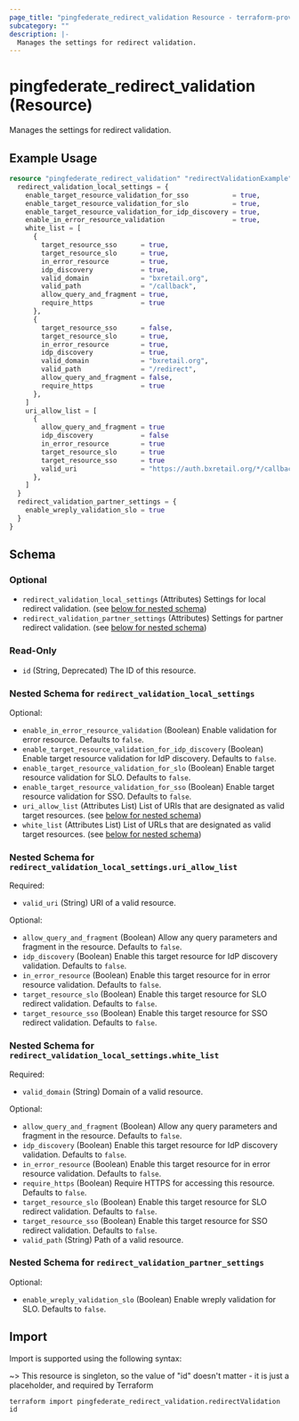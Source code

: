 ```yaml
---
page_title: "pingfederate_redirect_validation Resource - terraform-provider-pingfederate"
subcategory: ""
description: |-
  Manages the settings for redirect validation.
---
```


# pingfederate_redirect_validation (Resource)

Manages the settings for redirect validation.

## Example Usage

```terraform
resource "pingfederate_redirect_validation" "redirectValidationExample" {
  redirect_validation_local_settings = {
    enable_target_resource_validation_for_sso           = true,
    enable_target_resource_validation_for_slo           = true,
    enable_target_resource_validation_for_idp_discovery = true,
    enable_in_error_resource_validation                 = true,
    white_list = [
      {
        target_resource_sso      = true,
        target_resource_slo      = true,
        in_error_resource        = true,
        idp_discovery            = true,
        valid_domain             = "bxretail.org",
        valid_path               = "/callback",
        allow_query_and_fragment = true,
        require_https            = true
      },
      {
        target_resource_sso      = false,
        target_resource_slo      = true,
        in_error_resource        = true,
        idp_discovery            = true,
        valid_domain             = "bxretail.org",
        valid_path               = "/redirect",
        allow_query_and_fragment = false,
        require_https            = true
      },
    ]
    uri_allow_list = [
      {
        allow_query_and_fragment = true
        idp_discovery            = false
        in_error_resource        = true
        target_resource_slo      = true
        target_resource_sso      = true
        valid_uri                = "https://auth.bxretail.org/*/callback"
      },
    ]
  }
  redirect_validation_partner_settings = {
    enable_wreply_validation_slo = true
  }
}
```

<!-- schema generated by tfplugindocs -->
## Schema

### Optional

- `redirect_validation_local_settings` (Attributes) Settings for local redirect validation. (see [below for nested schema](#nestedatt--redirect_validation_local_settings))
- `redirect_validation_partner_settings` (Attributes) Settings for partner redirect validation. (see [below for nested schema](#nestedatt--redirect_validation_partner_settings))

### Read-Only

- `id` (String, Deprecated) The ID of this resource.

<a id="nestedatt--redirect_validation_local_settings"></a>
### Nested Schema for `redirect_validation_local_settings`

Optional:

- `enable_in_error_resource_validation` (Boolean) Enable validation for error resource. Defaults to `false`.
- `enable_target_resource_validation_for_idp_discovery` (Boolean) Enable target resource validation for IdP discovery. Defaults to `false`.
- `enable_target_resource_validation_for_slo` (Boolean) Enable target resource validation for SLO. Defaults to `false`.
- `enable_target_resource_validation_for_sso` (Boolean) Enable target resource validation for SSO. Defaults to `false`.
- `uri_allow_list` (Attributes List) List of URIs that are designated as valid target resources. (see [below for nested schema](#nestedatt--redirect_validation_local_settings--uri_allow_list))
- `white_list` (Attributes List) List of URLs that are designated as valid target resources. (see [below for nested schema](#nestedatt--redirect_validation_local_settings--white_list))

<a id="nestedatt--redirect_validation_local_settings--uri_allow_list"></a>
### Nested Schema for `redirect_validation_local_settings.uri_allow_list`

Required:

- `valid_uri` (String) URI of a valid resource.

Optional:

- `allow_query_and_fragment` (Boolean) Allow any query parameters and fragment in the resource. Defaults to `false`.
- `idp_discovery` (Boolean) Enable this target resource for IdP discovery validation. Defaults to `false`.
- `in_error_resource` (Boolean) Enable this target resource for in error resource validation. Defaults to `false`.
- `target_resource_slo` (Boolean) Enable this target resource for SLO redirect validation. Defaults to `false`.
- `target_resource_sso` (Boolean) Enable this target resource for SSO redirect validation. Defaults to `false`.


<a id="nestedatt--redirect_validation_local_settings--white_list"></a>
### Nested Schema for `redirect_validation_local_settings.white_list`

Required:

- `valid_domain` (String) Domain of a valid resource.

Optional:

- `allow_query_and_fragment` (Boolean) Allow any query parameters and fragment in the resource. Defaults to `false`.
- `idp_discovery` (Boolean) Enable this target resource for IdP discovery validation. Defaults to `false`.
- `in_error_resource` (Boolean) Enable this target resource for in error resource validation. Defaults to `false`.
- `require_https` (Boolean) Require HTTPS for accessing this resource. Defaults to `false`.
- `target_resource_slo` (Boolean) Enable this target resource for SLO redirect validation. Defaults to `false`.
- `target_resource_sso` (Boolean) Enable this target resource for SSO redirect validation. Defaults to `false`.
- `valid_path` (String) Path of a valid resource.



<a id="nestedatt--redirect_validation_partner_settings"></a>
### Nested Schema for `redirect_validation_partner_settings`

Optional:

- `enable_wreply_validation_slo` (Boolean) Enable wreply validation for SLO. Defaults to `false`.

## Import

Import is supported using the following syntax:

~> This resource is singleton, so the value of "id" doesn't matter - it is just a placeholder, and required by Terraform

```shell
terraform import pingfederate_redirect_validation.redirectValidation id
```